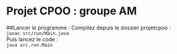 # Projet CPOO : groupe AM

##Lancer le programme :
Compilez depuis le dossier projetcpoo :  
`javac src/run/Main.java`  
Puis lancez le code :  
`java src.run.Main`